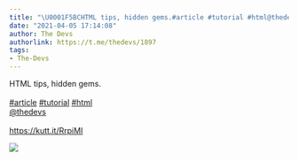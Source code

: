 ```yaml
---
title: "\U0001F5BCHTML tips, hidden gems.#article #tutorial #html@thedevshttps://kutt.it/RrpiMI"
date: "2021-04-05 17:14:08"
author: The Devs
authorlink: https://t.me/thedevs/1897
tags:
- The-Devs
---
```

<p>HTML tips, hidden gems.<br><br><a href="https://t.me/thedevs/1897?q=%23article">#article</a> <a href="https://t.me/thedevs/1897?q=%23tutorial">#tutorial</a> <a href="https://t.me/thedevs/1897?q=%23html">#html</a><br><a href="https://t.me/thedevs" target="_blank">@thedevs</a><br><br><a href="https://kutt.it/RrpiMI" target="_blank" rel="noopener">https://kutt.it/RrpiMI</a></p><img src="https://cdn4.telesco.pe/file/kPsN3YMA8SmEsMJogZhD7erMgVA9xv63UdYqnX3Eyj6Yk5iwqRiZzU8u66JxJVrlG2pXGqtUxv2H7AqyiztNvg-oHZD15sc25quwWs1_Bf7DYvYqa698FGeOD5HLtHHPhB9jMxq18AORhjf8R3ofFakKgPfjInAvC_tqV-wS_gPIUiXOm7AspS9RavlGYDSRe663HYzEEsIUTlgJoLghYw4aW9pQhZCNMKVJ-qwu7nRqhTf-rokxQ3TtrG-YDP2zAlrixxv917f0MEhj-ClUT97h_4koI1C9jP2Q7LVqnH2CmqSFj74QPTM9avQz7u3YLSvkymrXNn-t5dmAzJb8Tw.jpg" referrerpolicy="no-referrer">